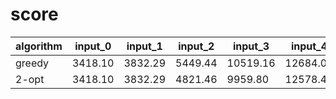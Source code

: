 # score

| algorithm | input_0 | input_1 | input_2 | input_3  | input_4  | input_5  | input_6  |
| --------- | ------- | ------- | ------- | -------- | -------- | -------- | -------- |
| greedy    | 3418.10 | 3832.29 | 5449.44 | 10519.16 | 12684.06 | 25331.84 | 49892.05 |
| 2-opt     | 3418.10 | 3832.29 | 4821.46 | 9959.80  | 12578.42 | 24366.43 | 47988.87 |
